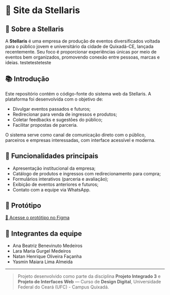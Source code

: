 # 🌟 Site da Stellaris

## 🏢 Sobre a Stellaris

A **Stellaris** é uma empresa de produção de eventos diversificados voltada para o público jovem e universitário da cidade de Quixadá-CE, lançada recentemente. Seu foco é proporcionar experiências únicas por meio de eventos bem organizados, promovendo conexão entre pessoas, marcas e ideias.
testetesteteste

## 📚 Introdução

Este repositório contém o código-fonte do sistema web da Stellaris. A plataforma foi desenvolvida com o objetivo de:

- Divulgar eventos passados e futuros;
- Redirecionar para venda de ingressos e produtos;
- Coletar feedbacks e sugestões do público;
- Facilitar propostas de parceria.

O sistema serve como canal de comunicação direto com o público, parceiros e empresas interessadas, com interface acessível e moderna.

## 🚀 Funcionalidades principais

- Apresentação institucional da empresa;
- Catálogo de produtos e ingressos com redirecionamento para compra;
- Formulários interativos (parceria e avaliação);
- Exibição de eventos anteriores e futuros;
- Contato com a equipe via WhatsApp.

## 🎨 Protótipo

[🔗 Acesse o protótipo no Figma](https://www.figma.com/design/tHIApdVMWrhwuxbF88sDtY/prototipo---P3?node-id=0-1)

## 👥 Integrantes da equipe

- Ana Beatriz Benevinuto Medeiros  
- Lara Maria Gurgel Medeiros  
- Natan Henrique Oliveira Façanha  
- Yasmin Maiara Lima Almeida  

---

> Projeto desenvolvido como parte da disciplina **Projeto Integrado 3** e **Projeto de Interfaces Web** — Curso de **Design Digital**, Universidade Federal do Ceará (UFC) - Campus Quixadá.

